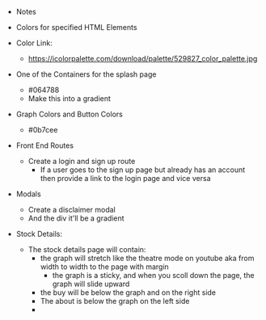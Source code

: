 - Notes


- Colors for specified HTML Elements
- Color Link:
  - https://icolorpalette.com/download/palette/529827_color_palette.jpg

- One of the Containers for the splash page
  - #064788
  - Make this into a gradient

- Graph Colors and Button Colors
  - #0b7cee



- Front End Routes
  - Create a login and sign up route
    - If a user goes to the sign up page but already has an account then provide a link to the login page and vice versa

- Modals
  - Create a disclaimer modal
  - And the div it'll be a gradient


- Stock Details:
  - The stock details page will contain:
    - the graph will stretch like the theatre mode on youtube aka from width to width to the page with margin
      - the graph is a sticky, and when you scoll down the page, the graph will slide upward
    - the buy will be below the graph and on the right side
    - The about is below the graph on the left side
    -
